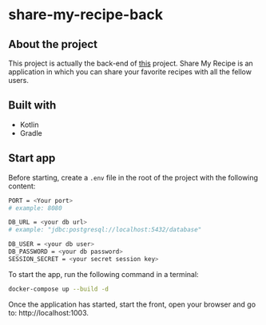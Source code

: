 # share-my-recipe-back
## About the project
This project is actually the back-end of [this](https://github.com/clairesbaffe/share-my-recipe-front) project. Share My Recipe is an application in which you can share your favorite recipes with all the fellow users.

## Built with
- Kotlin
- Gradle

## Start app

Before starting, create a `.env` file in the root of the project with the following content:

```bash
PORT = <Your port>
# example: 8080

DB_URL = <your db url>
# example: "jdbc:postgresql://localhost:5432/database"

DB_USER = <your db user>
DB_PASSWORD = <your db password>
SESSION_SECRET = <your secret session key>
```

To start the app, run the following command in a terminal:
```bash
docker-compose up --build -d
```

Once the application has started, start the front, open your browser and go to: http://localhost:1003.